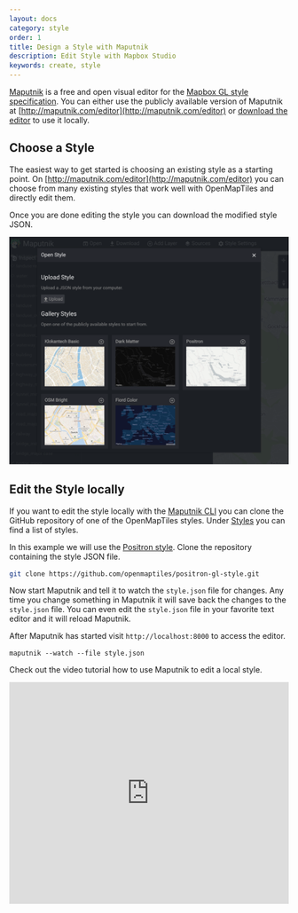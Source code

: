 ```yaml
---
layout: docs
category: style
order: 1
title: Design a Style with Maputnik
description: Edit Style with Mapbox Studio
keywords: create, style
---
```


[Maputnik](https://github.com/maputnik/editor) is a free and open visual editor for the [Mapbox GL style specification](https://www.mapbox.com/mapbox-gl-style-spec/).
You can either use the publicly available version of Maputnik
at [http://maputnik.com/editor](http://maputnik.com/editor)
 or [download the editor](https://github.com/maputnik/editor/releases) to use it locally.

## Choose a Style

The easiest way to get started is choosing an existing style as a starting point.
On [http://maputnik.com/editor](http://maputnik.com/editor) you can choose from many existing
styles that work well with OpenMapTiles and directly edit them.

Once you are done editing the style you can download the modified style JSON.

![Choose style in Maputnik](/media/maputnik_choose_style.png)

## Edit the Style locally

If you want to edit the style locally with the [Maputnik CLI](https://github.com/maputnik/editor/releases) you can clone the GitHub repository of one of the OpenMapTiles styles.  Under [Styles](http://openmaptiles.org/styles) you can find a list of styles.

In this example we will use the [Positron style](https://github.com/openmaptiles/positron-gl-style).
Clone the repository containing the style JSON file.

```bash
git clone https://github.com/openmaptiles/positron-gl-style.git
```

Now start Maputnik and tell it to watch the `style.json` file for changes. Any time you change
something in Maputnik it will save back the changes to the `style.json` file.
You can even edit the `style.json` file in your favorite text editor and it will reload Maputnik.

After Maputnik has started visit `http://localhost:8000` to access the editor.

```
maputnik --watch --file style.json
```

Check out the video tutorial how to use Maputnik to edit a local style.

<iframe width="100%" height="400" src="https://www.youtube.com/embed/vCFsrwocE9s" frameborder="0" allowfullscreen></iframe>

